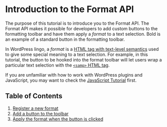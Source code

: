 # Introduction to the Format API

The purpose of this tutorial is to introduce you to the Format API. The Format API makes it possible for developers to add custom buttons to the formatting toolbar and have them apply a _format_ to a text selection. Bold is an example of a standard button in the formatting toolbar.

In WordPress lingo, a _format_ is a [HTML tag with text-level semantics](https://www.w3.org/TR/html5/textlevel-semantics.html#text-level-semantics-usage-summary) used to give some special meaning to a text selection. For example, in this tutorial, the button to be hooked into the format toolbar will let users wrap a particular text selection with the [`<samp>` HTML tag](https://developer.mozilla.org/en-US/docs/Web/HTML/Element/samp).

If you are unfamiliar with how to work with WordPress plugins and JavaScript, you may want to check the [JavaScript Tutorial](/docs/designers-developers/developers/tutorials/javascript/readme.md) first.

## Table of Contents

1. [Register a new format](/docs/designers-developers/developers/tutorials/format-api/1-register-format.md)
2. [Add a button to the toolbar](/docs/designers-developers/developers/tutorials/format-api/2-toolbar-button.md)
3. [Apply the format when the button is clicked](/docs/designers-developers/developers/tutorials/format-api/3-apply-format.md)

